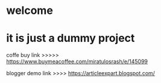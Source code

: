 # welcome
# it is just a dummy project

coffe buy link >>>>>      https://www.buymeacoffee.com/miratulosrash/e/145099


blogger demo link >>>>     https://articleexpart.blogspot.com/
